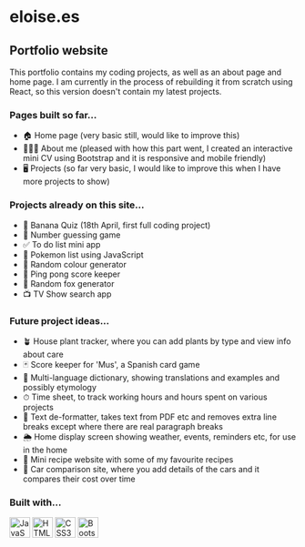 eloise.es
==============================

Portfolio website
-------------------------------------

This portfolio contains my coding projects, as well as an about page and home page. I am currently in the process of rebuilding it from scratch using React, so this version doesn't contain my latest projects.

### Pages built so far...
*   🏠  Home page (very basic still, would like to improve this)
*   👩🏼‍💼  About me (pleased with how this part went, I created an interactive mini CV using Bootstrap and it is responsive and mobile friendly)
*   🖥  Projects (so far very basic, I would like to improve this when I have more projects to show)

### Projects already on this site...
*   🍌  Banana Quiz (18th April, first full coding project)
*   🔢  Number guessing game
*   ✅  To do list mini app
*   🥚  Pokemon list using JavaScript
*   🌈  Random colour generator
*   🏓  Ping pong score keeper
*   🦊  Random fox generator
*   📺  TV Show search app


### Future project ideas...
*   🪴  House plant tracker, where you can add plants by type and view info about care
*   🃏  Score keeper for 'Mus', a Spanish card game
*   🔎  Multi-language dictionary, showing translations and examples and possibly etymology 
*   ⏱  Time sheet, to track working hours and hours spent on various projects
*   📂  Text de-formatter, takes text from PDF etc and removes extra line breaks except where there are real paragraph breaks
*   🌦️  Home display screen showing weather, events, reminders etc, for use in the home
*   🥘  Mini recipe website with some of my favourite recipes
*   🚗  Car comparison site, where you add details of the cars and it compares their cost over time

### Built with... 
<p align="left">
<a href="https://developer.mozilla.org/en-US/docs/Web/JavaScript" target="_blank" rel="noreferrer"><img src="https://raw.githubusercontent.com/danielcranney/readme-generator/main/public/icons/skills/javascript-colored.svg" width="36" height="36" alt="JavaScript" /></a>
<a href="https://developer.mozilla.org/en-US/docs/Glossary/HTML5" target="_blank" rel="noreferrer"><img src="https://raw.githubusercontent.com/danielcranney/readme-generator/main/public/icons/skills/html5-colored.svg" width="36" height="36" alt="HTML5" /></a>
<a href="https://www.w3.org/TR/CSS/#css" target="_blank" rel="noreferrer"><img src="https://raw.githubusercontent.com/danielcranney/readme-generator/main/public/icons/skills/css3-colored.svg" width="36" height="36" alt="CSS3" /></a>
<a href="https://getbootstrap.com/" target="_blank" rel="noreferrer"><img src="https://raw.githubusercontent.com/danielcranney/readme-generator/main/public/icons/skills/bootstrap-colored.svg" width="36" height="36" alt="Bootstrap" /></a>
</p>
                
